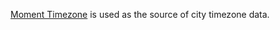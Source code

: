[Moment Timezone][1] is used as the source of city timezone data.

[1]: http://momentjs.com/timezone/